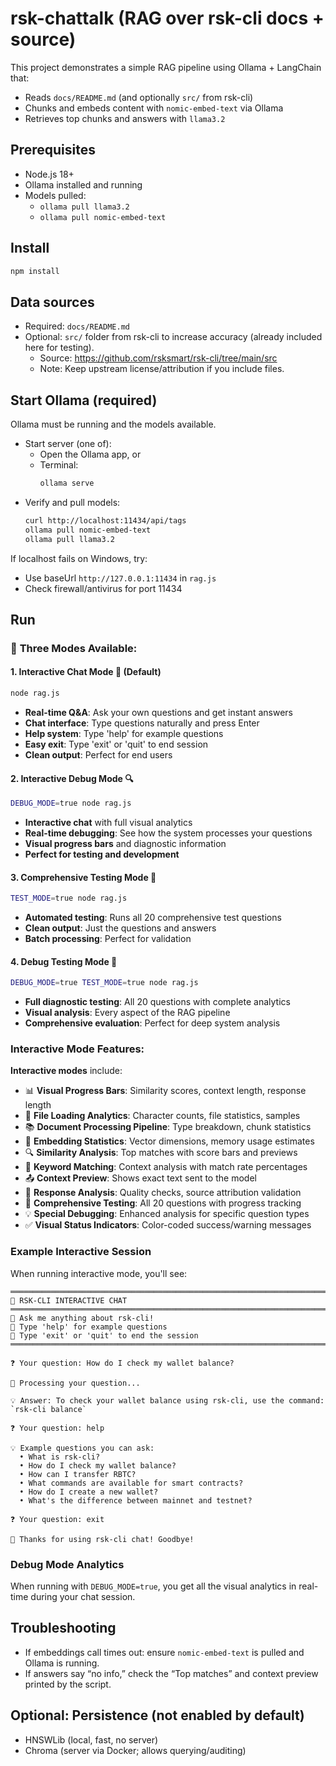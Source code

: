 # rsk-chattalk (RAG over rsk-cli docs + source)

This project demonstrates a simple RAG pipeline using Ollama + LangChain that:
- Reads `docs/README.md` (and optionally `src/` from rsk-cli)
- Chunks and embeds content with `nomic-embed-text` via Ollama
- Retrieves top chunks and answers with `llama3.2`

## Prerequisites
- Node.js 18+
- Ollama installed and running
- Models pulled:
  - `ollama pull llama3.2`
  - `ollama pull nomic-embed-text`

## Install
```bash
npm install
```

## Data sources
- Required: `docs/README.md`
- Optional: `src/` folder from rsk-cli to increase accuracy (already included here for testing).
  - Source: https://github.com/rsksmart/rsk-cli/tree/main/src
  - Note: Keep upstream license/attribution if you include files.

## Start Ollama (required)
Ollama must be running and the models available.

- Start server (one of):
  - Open the Ollama app, or
  - Terminal:
    ```bash
    ollama serve
    ```
- Verify and pull models:
  ```bash
  curl http://localhost:11434/api/tags
  ollama pull nomic-embed-text
  ollama pull llama3.2
  ```

If localhost fails on Windows, try:
- Use baseUrl `http://127.0.0.1:11434` in `rag.js`
- Check firewall/antivirus for port 11434

## Run

### 🎯 **Three Modes Available:**

#### 1. **Interactive Chat Mode** 🤖 (Default)
```bash
node rag.js
```
- **Real-time Q&A**: Ask your own questions and get instant answers
- **Chat interface**: Type questions naturally and press Enter
- **Help system**: Type 'help' for example questions
- **Easy exit**: Type 'exit' or 'quit' to end session
- **Clean output**: Perfect for end users

#### 2. **Interactive Debug Mode** 🔍
```bash
DEBUG_MODE=true node rag.js
```
- **Interactive chat** with full visual analytics
- **Real-time debugging**: See how the system processes your questions
- **Visual progress bars** and diagnostic information
- **Perfect for testing and development**

#### 3. **Comprehensive Testing Mode** 🧪
```bash
TEST_MODE=true node rag.js
```
- **Automated testing**: Runs all 20 comprehensive test questions
- **Clean output**: Just the questions and answers
- **Batch processing**: Perfect for validation

#### 4. **Debug Testing Mode** 🔬
```bash
DEBUG_MODE=true TEST_MODE=true node rag.js
```
- **Full diagnostic testing**: All 20 questions with complete analytics
- **Visual analysis**: Every aspect of the RAG pipeline
- **Comprehensive evaluation**: Perfect for deep system analysis

### **Interactive Mode Features:**
**Interactive modes** include:
- 📊 **Visual Progress Bars**: Similarity scores, context length, response length
- 📁 **File Loading Analytics**: Character counts, file statistics, samples
- 📚 **Document Processing Pipeline**: Type breakdown, chunk statistics
- 🧠 **Embedding Statistics**: Vector dimensions, memory usage estimates
- 🔍 **Similarity Analysis**: Top matches with score bars and previews
- 🎯 **Keyword Matching**: Context analysis with match rate percentages
- 📤 **Context Preview**: Shows exact text sent to the model
- 🤖 **Response Analysis**: Quality checks, source attribution validation
- 🧪 **Comprehensive Testing**: All 20 questions with progress tracking
- 💡 **Special Debugging**: Enhanced analysis for specific question types
- ✅ **Visual Status Indicators**: Color-coded success/warning messages

### Example Interactive Session
When running interactive mode, you'll see:

```
═══════════════════════════════════════════════════════════════════════════════
🤖 RSK-CLI INTERACTIVE CHAT
═══════════════════════════════════════════════════════════════════════════════
💬 Ask me anything about rsk-cli!
📝 Type 'help' for example questions
🚪 Type 'exit' or 'quit' to end the session
═══════════════════════════════════════════════════════════════════════════════

❓ Your question: How do I check my wallet balance?

🔄 Processing your question...

💡 Answer: To check your wallet balance using rsk-cli, use the command: `rsk-cli balance`

❓ Your question: help

💡 Example questions you can ask:
  • What is rsk-cli?
  • How do I check my wallet balance?
  • How can I transfer RBTC?
  • What commands are available for smart contracts?
  • How do I create a new wallet?
  • What's the difference between mainnet and testnet?

❓ Your question: exit

👋 Thanks for using rsk-cli chat! Goodbye!
```

### Debug Mode Analytics
When running with `DEBUG_MODE=true`, you get all the visual analytics in real-time during your chat session.

## Troubleshooting
- If embeddings call times out: ensure `nomic-embed-text` is pulled and Ollama is running.
- If answers say “no info,” check the “Top matches” and context preview printed by the script.

## Optional: Persistence (not enabled by default)
- HNSWLib (local, fast, no server)
- Chroma (server via Docker; allows querying/auditing)